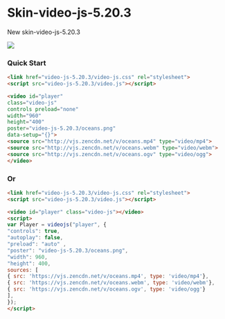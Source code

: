 # Skin-video-js-5.20.3
New skin-video-js-5.20.3

<img src="https://raw.githubusercontent.com/maluklo/Skin-video-js-5.20.3/master/video-js.png">

### Quick Start

```html
<link href="video-js-5.20.3/video-js.css" rel="stylesheet">
<script src="video-js-5.20.3/video.js"></script>

<video id="player" 
class="video-js" 
controls preload="none" 
width="960" 
height="400" 
poster="video-js-5.20.3/oceans.png" 
data-setup="{}">
<source src="http://vjs.zencdn.net/v/oceans.mp4" type="video/mp4">
<source src="http://vjs.zencdn.net/v/oceans.webm" type="video/webm">
<source src="http://vjs.zencdn.net/v/oceans.ogv" type="video/ogg">
</video>
```
### Or

```html
<link href="video-js-5.20.3/video-js.css" rel="stylesheet">
<script src="video-js-5.20.3/video.js"></script>

<video id="player" class="video-js"></video>
<script>
var Player = videojs("player", { 
"controls": true, 
"autoplay": false, 
"preload": "auto" ,
"poster": "video-js-5.20.3/oceans.png",
"width": 960,
"height": 400,
sources: [
{ src: 'https://vjs.zencdn.net/v/oceans.mp4', type: 'video/mp4'},
{ src: 'https://vjs.zencdn.net/v/oceans.webm', type: 'video/webm'},
{ src: 'https://vjs.zencdn.net/v/oceans.ogv', type: 'video/ogg'}
],
});
</script>
```
